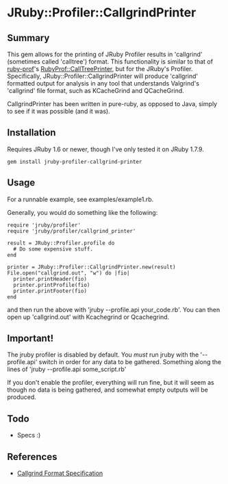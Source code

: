 # JRuby::Profiler::CallgrindPrinter

## Summary

This gem allows for the printing of JRuby Profiler results in 'callgrind' (sometimes called 'calltree') format. This functionality is similar to that of [ruby-prof](https://github.com/ruby-prof/ruby-prof)'s [RubyProf::CallTreePrinter](https://github.com/ruby-prof/ruby-prof/blob/master/lib/ruby-prof/printers/call_tree_printer.rb), but for the JRuby's Profiler. Specifically, JRuby::Profiler::CallgrindPrinter will produce 'callgrind' formatted output for analysis in any tool that understands Valgrind's 'callgrind' file format, such as KCacheGrind and QCacheGrind.

CallgrindPrinter has been written in pure-ruby, as opposed to Java, simply to see if it was possible (and it was). 

## Installation

Requires JRuby 1.6 or newer, though I've only tested it on JRuby 1.7.9. 
```
gem install jruby-profiler-callgrind-printer
```

## Usage

For a runnable example, see examples/example1.rb. 

Generally, you would do something like the following:
```
require 'jruby/profiler'
require 'jruby/profiler/callgrind_printer'

result = JRuby::Profiler.profile do 
  # Do some expensive stuff.
end

printer = JRuby::Profiler::CallgrindPrinter.new(result)
File.open("callgrind.out", "w") do |fio|
  printer.printHeader(fio)
  printer.printProfile(fio)
  printer.printFooter(fio)
end
```

and then run the above with 'jruby --profile.api your_code.rb'. You can then open up 'callgrind.out' with Kcachegrind or Qcachegrind. 

## Important!
The jruby profiler is disabled by default. You *must* run jruby with the '--profile.api' switch in order for any data to be gathered. Something along the lines of 'jruby --profile.api some_script.rb'

If you don't enable the profiler, everything will run fine, but it will seem as though no data is being gathered, and somewhat empty outputs will be produced. 

## Todo

* Specs :)

## References

* [Callgrind Format Specification](http://valgrind.org/docs/manual/cl-format.html)




